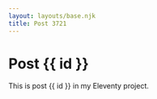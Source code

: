 ```yaml
---
layout: layouts/base.njk
title: Post 3721
---
```


# Post {{ id }}

This is post {{ id }} in my Eleventy project.
